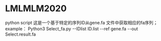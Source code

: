 # LMLMLM2020
python script
这是一个基于特定的序列ID从gene.fa 文件中获取相应的fa序列；
example：
Python3 Select_fa.py --IDlist ID.list --ref gene.fa --out Select.result.fa
